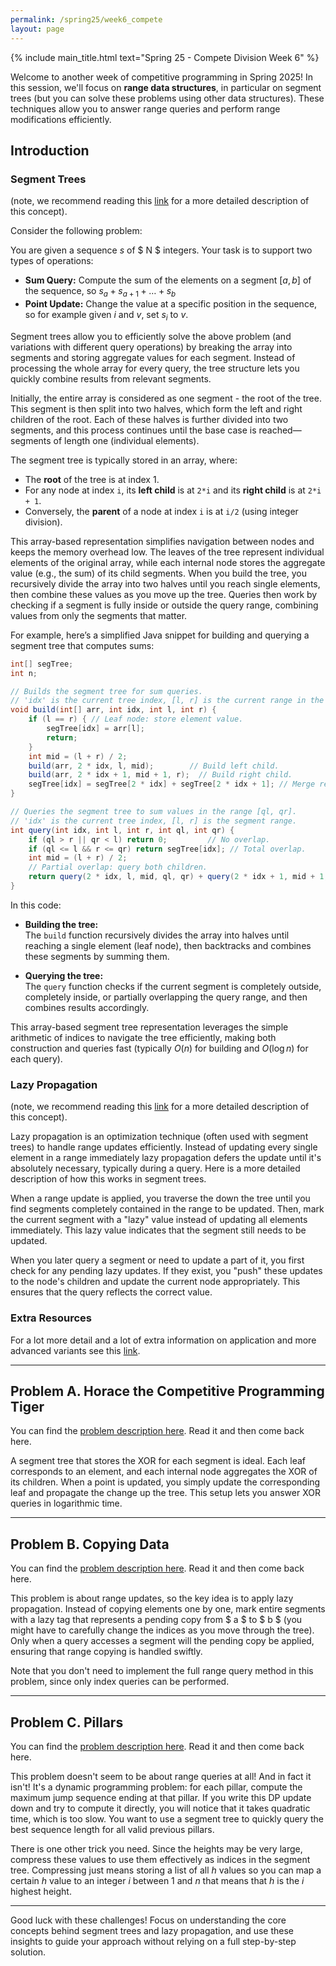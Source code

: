```yaml
---
permalink: /spring25/week6_compete
layout: page
---
```


{% include main_title.html text="Spring 25 - Compete Division Week 6" %}

Welcome to another week of competitive programming in Spring 2025! In
this session, we'll focus on **range data structures**, in particular
on segment trees (but you can solve these problems using other data
structures). These techniques allow you to answer range queries and
perform range modifications efficiently.

## Introduction

### Segment Trees

(note, we recommend reading this
[link](https://usaco.guide/CPH.pdf#page=99) for a more detailed
description of this concept).

Consider the following problem:

You are given a sequence $s$ of $ N $ integers. Your task is to support two types of operations:
- **Sum Query:** Compute the sum of the elements on a segment $[a, b]$ of the sequence, so $s_a+s_{a+1} + \ldots + s_{b}$
- **Point Update:** Change the value at a specific position in the sequence, so for example given $i$ and $v$, set $s_i$ to $v$.

Segment trees allow you to efficiently solve the above problem (and
variations with different query operations) by breaking the array into
segments and storing aggregate values for each segment. Instead of
processing the whole array for every query, the tree structure lets
you quickly combine results from relevant segments.

Initially, the entire array is considered as one segment - the root of
the tree. This segment is then split into two halves, which form the
left and right children of the root. Each of these halves is further
divided into two segments, and this process continues until the base
case is reached—segments of length one (individual elements).

The segment tree is typically stored in an array, where:
- The **root** of the tree is at index 1.
- For any node at index `i`, its **left child** is at `2*i` and its **right child** is at `2*i + 1`.
- Conversely, the **parent** of a node at index `i` is at `i/2` (using integer division).

This array-based representation simplifies navigation between nodes
and keeps the memory overhead low. The leaves of the tree represent
individual elements of the original array, while each internal node
stores the aggregate value (e.g., the sum) of its child segments. When
you build the tree, you recursively divide the array into two halves
until you reach single elements, then combine these values as you move
up the tree. Queries then work by checking if a segment is fully
inside or outside the query range, combining values from only the
segments that matter.

For example, here’s a simplified Java snippet for building and
querying a segment tree that computes sums:

```java
int[] segTree;
int n;

// Builds the segment tree for sum queries.
// 'idx' is the current tree index, [l, r] is the current range in the array.
void build(int[] arr, int idx, int l, int r) {
    if (l == r) { // Leaf node: store element value.
        segTree[idx] = arr[l];
        return;
    }
    int mid = (l + r) / 2;
    build(arr, 2 * idx, l, mid);        // Build left child.
    build(arr, 2 * idx + 1, mid + 1, r);  // Build right child.
    segTree[idx] = segTree[2 * idx] + segTree[2 * idx + 1]; // Merge results.
}

// Queries the segment tree to sum values in the range [ql, qr].
// 'idx' is the current tree index, [l, r] is the segment range.
int query(int idx, int l, int r, int ql, int qr) {
    if (ql > r || qr < l) return 0;         // No overlap.
    if (ql <= l && r <= qr) return segTree[idx]; // Total overlap.
    int mid = (l + r) / 2;
    // Partial overlap: query both children.
    return query(2 * idx, l, mid, ql, qr) + query(2 * idx + 1, mid + 1, r, ql, qr);
}
```

In this code:
- **Building the tree:**  
  The `build` function recursively divides the array into halves until reaching a single element (leaf node), then backtracks and combines these segments by summing them.
  
- **Querying the tree:**  
  The `query` function checks if the current segment is completely outside, completely inside, or partially overlapping the query range, and then combines results accordingly.

This array-based segment tree representation leverages the simple
arithmetic of indices to navigate the tree efficiently, making both
construction and queries fast (typically $O(n)$ for building and
$O(\log n)$ for each query).

### Lazy Propagation

(note, we recommend reading this
[link](https://usaco.guide/CPH.pdf#page=268) for a more detailed
description of this concept).

Lazy propagation is an optimization technique (often used with segment
trees) to handle range updates efficiently. Instead of updating every
single element in a range immediately lazy propagation defers the
update until it's absolutely necessary, typically during a query. Here
is a more detailed description of how this works in segment trees.

When a range update is applied, you traverse the down the tree until
you find segments completely contained in the range to be
updated. Then, mark the current segment with a "lazy" value instead of
updating all elements immediately. This lazy value indicates that the
segment still needs to be updated.

When you later query a segment or need to update a part of it, you
first check for any pending lazy updates. If they exist, you "push"
these updates to the node's children and update the current node
appropriately. This ensures that the query reflects the correct value.

### Extra Resources

For a lot more detail and a lot of extra information on application
and more advanced variants see this
[link](https://cp-algorithms.com/data_structures/segment_tree.html).

---

## Problem A. Horace the Competitive Programming Tiger

You can find the [problem description
here](https://codeforces.com/group/hNnRWqFua0/contest/599531/problem/A). Read
it and then come back here.

A segment tree that stores the XOR for each segment is ideal. Each
leaf corresponds to an element, and each internal node aggregates the
XOR of its children. When a point is updated, you simply update the
corresponding leaf and propagate the change up the tree. This setup
lets you answer XOR queries in logarithmic time.

---

## Problem B. Copying Data

You can find the [problem description
here](https://codeforces.com/group/hNnRWqFua0/contest/599531/problem/B). Read
it and then come back here.

This problem is about range updates, so the key idea is to apply lazy
propagation. Instead of copying elements one by one, mark entire
segments with a lazy tag that represents a pending copy from $ a $
to $ b $ (you might have to carefully change the indices as you move
through the tree). Only when a query accesses a segment will the
pending copy be applied, ensuring that range copying is handled
swiftly.

Note that you don't need to implement the full range query method in
this problem, since only index queries can be performed.

---

## Problem C. Pillars

You can find the [problem description
here](https://codeforces.com/group/hNnRWqFua0/contest/599531/problem/C). Read
it and then come back here.

This problem doesn't seem to be about range queries at all! And in
fact it isn't! It's a dynamic programming problem: for each pillar,
compute the maximum jump sequence ending at that pillar. If you write
this DP update down and try to compute it directly, you will notice
that it takes quadratic time, which is too slow. You want to use a
segment tree to quickly query the best sequence length for all valid
previous pillars.

There is one other trick you need. Since the heights may be very
large, compress these values to use them effectively as indices in the
segment tree. Compressing just means storing a list of all $h$ values
so you can map a certain $h$ value to an integer $i$ between $1$
and $n$ that means that $h$ is the $i$ highest height.

---

Good luck with these challenges! Focus on understanding the core concepts behind segment trees and lazy propagation, and use these insights to guide your approach without relying on a full step-by-step solution.
```